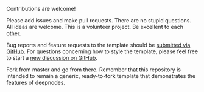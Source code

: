 Contributions are welcome! 

Please add issues and make pull requests. There are no stupid questions. All ideas are welcome. This is a volunteer project. Be excellent to each other.

Bug reports and feature requests to the template  should be [submitted via GitHub](https://github.com/deepnodes/deepnodes.github.io/issues/new/choose). For questions concerning how to style the template, please feel free to start a [new discussion on GitHub](https://github.com/deepnodes/deepnodes.github.io/discussions).

Fork from master and go from there. Remember that this repository is intended to remain a generic, ready-to-fork template that demonstrates the features of deepnodes.

